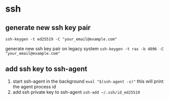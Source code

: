 # ssh
## generate new ssh key pair
`ssh-keygen -t ed25519 -C "your_email@example.com"`

 generate new ssh key pair on legacy system
`ssh-keygen -t ras -b 4096 -C "your_email@example.com"` 

## add ssh key to ssh-agent
1. start ssh-agent in the background
`eval "$(ssh-agent -s)"`
this will print the agent process id
2. add ssh private key to ssh-agent
`ssh-add ~/.ssh/id_ed25519`
